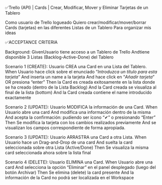 ✅Trello (API) | Cards | Crear, Modificar, Mover y Eliminar Tarjetas de un Tablero

Como usuario de Trello logueado Quiero crear/modificar/mover/borrar Cards (tarjetas) en las diferentes Listas de un Tablero Para organizar mis ideas

✅ACCEPTANCE CRITERIA

Background: GivenUsuario tiene acceso a un Tablero de Trello Andtiene disponible 3 Listas (Backlog-Active-Done) del Tablero

Scenario 1 (CREATE): Usuario CREA una Card en una Lista del Tablero.
When Usuario hace click sobre el enunciado “_Introduzca un título para esta tarjeta_” 
And inserta un name a la tarjeta 
And hace click en “_Añadir tarjeta_” OR presiona “enter” 
Then la Card es creada exitosamente en la lista donde se ha creado (dentro de la Lista Backlog)
And la Card creada se visualiza al final de la lista (bottom)
And la Card creada contiene el name introducido exactamente


Scenario 2 (UPDATE): Usuario MODIFICA la información de una Card. 
When Usuario abre una card 
And modifica una información dentro de la misma
And acepta la confirmación: pudiendo ser ícono “✔” o presionando “Enter” 
Then Se modifica la tarjeta con los cambios realizados previamente 
And se visualizan los campos correspondiente de forma apropiada.

Scenario 3 (UPDATE): Usuario ARRASTRA una Card a otra Lista. 
When Usuario hace un Drag-and-Drop de una card 
And suelta la card seleccionada sobre otra Lista (Active/Done) 
Then Se visualiza la misma card seleccionada ahora sobre la lista final


Scenario 4 (DELETE): Usuario ELIMINA una Card. 
When Usuario abre una card 
And selecciona la opción “Eliminar” en el panel desplegado (luego del botón Archivar) 
Then Se elimina (delete) la card presente 
And la información de la Card no podrá ser localizada en el Workspace
